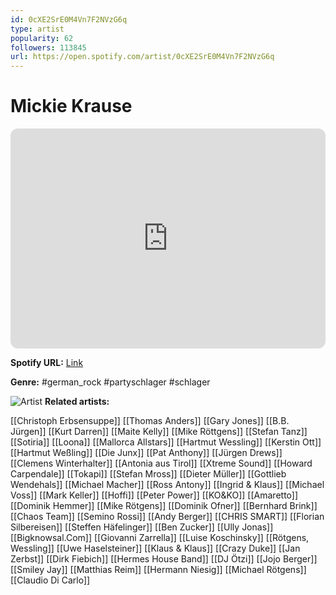 ```yaml
---
id: 0cXE2SrE0M4Vn7F2NVzG6q
type: artist
popularity: 62
followers: 113845
url: https://open.spotify.com/artist/0cXE2SrE0M4Vn7F2NVzG6q
---
```

# Mickie Krause

<iframe style="border-radius:12px" src="https://open.spotify.com/embed/artist/0cXE2SrE0M4Vn7F2NVzG6q" width="100%" height="352" frameBorder="0" allowfullscreen="" allow="autoplay; clipboard-write; encrypted-media; fullscreen; picture-in-picture" loading="lazy"></iframe>

**Spotify URL:** [Link](https://open.spotify.com/artist/0cXE2SrE0M4Vn7F2NVzG6q)

**Genre:**  #german_rock #partyschlager #schlager

![Artist](https://i.scdn.co/image/ab6761610000e5eb30dcfabdba3773818e2d707e)
**Related artists:**

[[Christoph Erbsensuppe]]
[[Thomas Anders]]
[[Gary Jones]]
[[B.B. Jürgen]]
[[Kurt Darren]]
[[Maite Kelly]]
[[Mike Röttgens]]
[[Stefan Tanz]]
[[Sotiria]]
[[Loona]]
[[Mallorca Allstars]]
[[Hartmut Wessling]]
[[Kerstin Ott]]
[[Hartmut Weßling]]
[[Die Junx]]
[[Pat Anthony]]
[[Jürgen Drews]]
[[Clemens Winterhalter]]
[[Antonia aus Tirol]]
[[Xtreme Sound]]
[[Howard Carpendale]]
[[Tokapi]]
[[Stefan Mross]]
[[Dieter Müller]]
[[Gottlieb Wendehals]]
[[Michael Macher]]
[[Ross Antony]]
[[Ingrid & Klaus]]
[[Michael Voss]]
[[Mark Keller]]
[[Hoffi]]
[[Peter Power]]
[[KO&KO]]
[[Amaretto]]
[[Dominik Hemmer]]
[[Mike Rötgens]]
[[Dominik Ofner]]
[[Bernhard Brink]]
[[Chaos Team]]
[[Semino Rossi]]
[[Andy Berger]]
[[CHRIS SMART]]
[[Florian Silbereisen]]
[[Steffen Häfelinger]]
[[Ben Zucker]]
[[Ully Jonas]]
[[Bigknowsal.Com]]
[[Giovanni Zarrella]]
[[Luise Koschinsky]]
[[Rötgens, Wessling]]
[[Uwe Haselsteiner]]
[[Klaus & Klaus]]
[[Crazy Duke]]
[[Jan Zerbst]]
[[Dirk Fiebich]]
[[Hermes House Band]]
[[DJ Ötzi]]
[[Jojo Berger]]
[[Smiley Jay]]
[[Matthias Reim]]
[[Hermann Niesig]]
[[Michael Rötgens]]
[[Claudio Di Carlo]]
